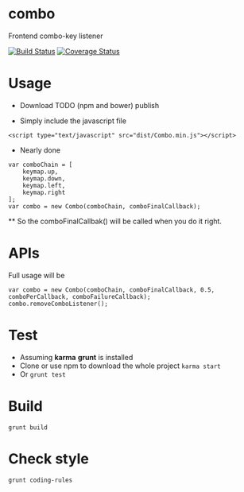 # combo
Frontend combo-key listener

[![Build Status](https://travis-ci.org/YanshuoH/combo.svg?branch=master)](https://travis-ci.org/YanshuoH/combo)
[![Coverage Status](https://coveralls.io/repos/YanshuoH/combo/badge.svg?branch=master&service=github)](https://coveralls.io/github/YanshuoH/combo?branch=master)

# Usage
* Download
TODO (npm and bower) publish

* Simply include the javascript file
```
<script type="text/javascript" src="dist/Combo.min.js"></script> 
```

* Nearly done
``` 
var comboChain = [
    keymap.up,
    keymap.down,
    keymap.left,
    keymap.right
];
var combo = new Combo(comboChain, comboFinalCallback);
```
** So the comboFinalCallbak() will be called when you do it right.

# APIs
Full usage will be
```
var combo = new Combo(comboChain, comboFinalCallback, 0.5, comboPerCallback, comboFailureCallback);
combo.removeComboListener();
```


# Test
* Assuming **karma** **grunt** is installed
* Clone or use npm to download the whole project
``` karma start ```
* Or
``` grunt test ```

# Build
``` grunt build ```

# Check style
``` grunt coding-rules ```
